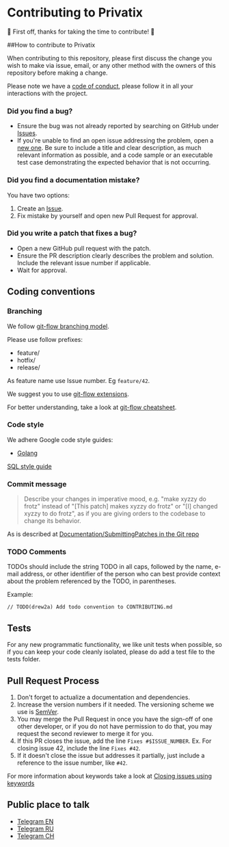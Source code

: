 # Contributing to Privatix

:rocket: First off, thanks for taking the time to contribute! :rocket:

##How to contribute to Privatix

When contributing to this repository, please first discuss the change you wish to make via issue,
email, or any other method with the owners of this repository before making a change.

Please note we have a [code of conduct](CODE_OF_CONDUCT.md),
 please follow it in all your interactions with the project.

### Did you find a bug?

* Ensure the bug was not already reported by searching on GitHub under 
[Issues](https://github.com/Privatix/dapp-openvpn/issues).
* If you're unable to find an open issue addressing the problem, open a [new one](https://github.com/Privatix/dapp-openvpn/issues/new). Be sure to include a title and clear description, as much relevant information as possible, and a code sample or an executable test case demonstrating the expected behavior that is not occurring.

### Did you find a documentation mistake?

You have two options:
1. Create an [Issue](https://github.com/Privatix/dapp-openvpn/issues/new).
1. Fix mistake by yourself and open new Pull Request for approval.

### Did you write a patch that fixes a bug?

* Open a new GitHub pull request with the patch.
* Ensure the PR description clearly describes the problem and solution. 
Include the relevant issue number if applicable.
* Wait for approval.

## Coding conventions

### Branching

We follow [git-flow branching model](http://nvie.com/posts/a-successful-git-branching-model/).

Please use follow prefixes:

* feature/
* hotfix/
* release/

As feature name use Issue number. Eg `feature/42`.

We suggest you to use [git-flow extensions](https://github.com/nvie/gitflow).

For better understanding, take a look at [git-flow cheatsheet](https://danielkummer.github.io/git-flow-cheatsheet/).

### Code style

We adhere Google code style guides:
* [Golang](https://github.com/golang/go/wiki/CodeReviewComments)

[SQL style guide](http://www.sqlstyle.guide/)

### Commit message
> Describe your changes in imperative mood, e.g. "make xyzzy do frotz" instead of 
"[This patch] makes xyzzy do frotz" or "[I] changed xyzzy to do frotz", 
as if you are giving orders to the codebase to change its behavior.

As is described at [Documentation/SubmittingPatches in the Git repo](https://git.kernel.org/pub/scm/git/git.git/tree/Documentation/SubmittingPatches?id=HEAD#n133)

### TODO Comments
TODOs should include the string TODO in all caps, followed by the name, e-mail address, or other identifier of the person who can best provide context about the problem referenced by the TODO, in parentheses.

Example:

```
// TODO(drew2a) Add todo convention to CONTRIBUTING.md
```

## Tests

For any new programmatic functionality, we like unit tests when possible, so if you can keep your code cleanly isolated, please do add a test file to the tests folder.

## Pull Request Process

1. Don't forget to actualize a documentation and dependencies.
1. Increase the version numbers if it needed. The versioning scheme we use is [SemVer](http://semver.org/).
1. You may merge the Pull Request in once you have the sign-off of one other developer, 
or if you do not have permission to do that, you may request the second reviewer to merge it for you.
1. If this PR closes the issue, add the line `Fixes #$ISSUE_NUMBER`. Ex. For closing issue 42, include the line `Fixes #42`.
1. If it doesn't close the issue but addresses it partially, just include a reference to the issue number, like `#42`.

For more information about keywords take a look at [Closing issues using keywords](https://help.github.com/articles/closing-issues-using-keywords/)

## Public place to talk

* [Telegram EN](https://t.me/privatix)
* [Telegram RU](https://t.me/privatix_ru)
* [Telegram CH](https://t.me/privatix_cn)
